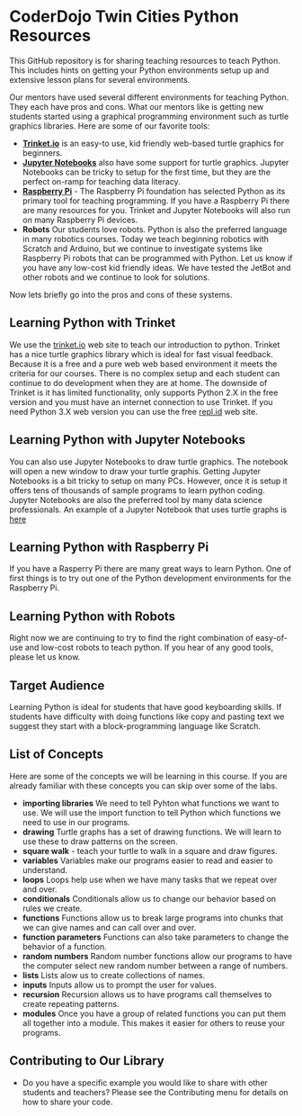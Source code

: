 # CoderDojo Twin Cities Python Resources
This GitHub repository is for sharing teaching resources to teach Python. This includes hints on getting your Python environments setup up and extensive lesson plans for several environments.



Our mentors have used several different environments for teaching Python.  They each have pros and cons.  What our mentors like is getting new students started using a graphical programming environment such as turtle graphics libraries.  Here are some of our favorite tools:

- [**Trinket.io**](http://trinket.io) is an easy-to use, kid friendly web-based turtle graphics for beginners.
- [**Jupyter Notebooks**](https://jupyter.org/) also have some support for turtle graphics.  Jupyter Notebooks can be tricky to setup for the first time, but they are the perfect on-ramp for teaching data literacy.
- [**Raspberry Pi**](https://www.raspberrypi.org/documentation/usage/python/) - The Raspberry Pi foundation has selected Python as its primary tool for teaching programming.  If you have a Raspberry Pi there are many resources for you.  Trinket and Jupyter Notebooks will also run on many Raspberry Pi devices.
- **Robots** Our students love robots.  Python is also the preferred language in many robotics courses.  Today we teach beginning robotics with Scratch and Arduino, but we continue to investigate systems like Raspberry Pi robots that can be programmed with Python.  Let us know if you have any low-cost kid friendly ideas.  We have tested the JetBot and other robots and we continue to look for solutions.

Now lets briefly go into the pros and cons of these systems.

## Learning Python with Trinket

We use the [trinket.io](http://trinket.io) web site to teach our introduction to python.  Trinket has a nice turtle graphics library which is ideal for fast visual feedback.  Because it is a free and a pure web web based environment it meets the criteria for our courses.  There is no complex setup and each student can continue to do development when they are at home.  The downside of Trinket is it has limited functionality, only supports Python 2.X in the free version and you must have an internet connection to use Trinket.  If you need Python 3.X web
version you can use the free [repl.id](https://repl.it/) web site.

## Learning Python with Jupyter Notebooks
You can also use Jupyter Notebooks to draw turtle graphics.  The notebook will open a new window to draw your turtle graphis.  Getting Jupyter Notebooks is a bit tricky to setup on many PCs.  However, once it is setup it offers tens of thousands of sample programs to learn python coding.  Jupyter Notebooks are also the preferred tool by many data science professionals.
An example of a Jupyter Notebook that uses turtle graphs is [here](jupyter/draw-figure.ipynb)

## Learning Python with Raspberry Pi
If you have a Rasperry Pi there are many great ways to learn Python.  One of first things is to try out one of the Python development environments for the Raspberry Pi.

## Learning Python with Robots
Right now we are continuing to try to find the right combination of easy-of-use and low-cost robots to teach python.  If you hear of any good tools, please let us know.

## Target Audience
Learning Python is ideal for students that have good keyboarding skills.  If students have difficulty with doing functions like copy and pasting text we suggest they start with a block-programming language like Scratch.

## List of Concepts
Here are some of the concepts we will be learning in this course.  If you are already familiar with these concepts you can skip over some of the labs.

- **importing libraries** We need to tell Pyhton what functions we want to use.  We will use the import function to tell Python which functions we need to use in our programs.
- **drawing** Turtle graphs has a set of drawing functions.  We will learn to use these to draw patterns on the screen.
- **square walk** - teach your turtle to walk in a square and draw figures.
- **variables** Variables make our programs easier to read and easier to understand.
- **loops** Loops help use when we have many tasks that we repeat over and over.
- **conditionals** Conditionals allow us to change our behavior based on rules we create.
- **functions**  Functions allow us to break large programs into chunks that we can give names and can call over and over.
- **function parameters**  Functions can also take parameters to change the behavior of a function.
- **random numbers**  Random number functions allow our programs to have the computer select new random number between a range of numbers.
- **lists** Lists alow us to create collections of names.
- **inputs**  Inputs allow us to prompt the user for values.
- **recursion**  Recursion allows us to have programs call themselves to create repeating patterns.
- **modules**  Once you have a group of related functions you can put them all together into a module.  This makes it easier for others to reuse your programs.


## Contributing to Our Library
- Do you have a specific example you would like to share with other students and teachers?  Please see the Contributing menu for details on how to share your code.


